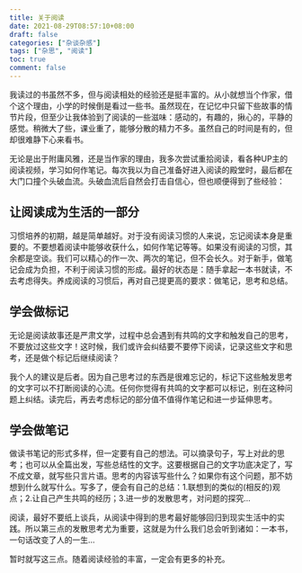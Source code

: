 ```yaml
---
title: 关于阅读
date: 2021-08-29T08:57:10+08:00
draft: false
categories: ["杂谈杂感"]
tags: ["杂思", "阅读"]
toc: true
comment: false
---
```

我读过的书虽然不多，但与阅读相处的经验还是挺丰富的。从小就想当个作家，借个这个理由，小学的时候倒是看过一些书。虽然现在，在记忆中只留下些故事的情节片段，但至少让我体验到了阅读的一些滋味：感动的，有趣的，揪心的，平静的感觉。稍微大了些，课业重了，能够分散的精力不多。虽然自己的时间是有的，但却很难静下心来看书。

无论是出于附庸风雅，还是当作家的理由，我多次尝试重拾阅读，看各种UP主的阅读视频，学习如何作笔记。每次我以为自己准备好进入阅读的殿堂时，最后都在大门口撞个头破血流。头破血流后自然会打击自信心，但也顺便得到了些经验：

## 让阅读成为生活的一部分
习惯培养的初期，越是简单越好。对于没有阅读习惯的人来说，忘记阅读本身是重要的。不要想着阅读中能够收获什么，如何作笔记等等。如果没有阅读的习惯，其余都是空谈。我们可以精心的作一次、两次的笔记，但不会长久。对于新手，做笔记会成为负担，不利于阅读习惯的形成。最好的状态是：随手拿起一本书就读，不去考虑得失。养成阅读的习惯后，再对自己提更高的要求：做笔记，思考和总结。
   
## 学会做标记
无论是阅读故事还是严肃文学，过程中总会遇到有共鸣的文字和触发自己的思考，不要放过这些文字！这时候，我们或许会纠结要不要停下阅读，记录这些文字和思考，还是做个标记后继续阅读？

我个人的建议是后者。因为自己思考过的东西是很难忘记的，标记下这些触发思考的文字可以不打断阅读的心流。任何你觉得有共鸣的文字都可以标记，别在这种问题上纠结。读完后，再去考虑标记的部分值不值得作笔记和进一步延伸思考。

## 学会做笔记
做读书笔记的形式多样，但一定要有自己的想法。可以摘录句子，写上对此的思考；也可以从全篇出发，写些总结性的文字。这要根据自己的文字功底决定了，写不成文章，就写些只言片语。思考的内容该写些什么？如果你有这个问题，那不妨想到什么就写什么。写多了，便会有自己的总结：1.联想到的类似的(相反的)观点；2.让自己产生共鸣的经历；3.进一步的发散思考，对问题的探究...

阅读，最好不要纸上谈兵，从阅读中得到的思考最好能够回归到现实生活中的实践。所以第三点的发散思考尤为重要，这就是为什么我们总会听到诸如：一本书，一句话改变了人的一生...

暂时就写这三点。随着阅读经验的丰富，一定会有更多的补充。
